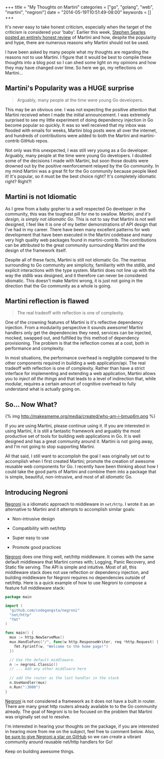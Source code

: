 +++
title = "My Thoughts on Martini"
categories = ["go", "golang", "web", "martini", "negroni"]
date = "2014-05-19T10:51:49-08:00"
keywords = []
+++
 
It's never easy to take honest criticism, especially when the target of the criticism is considered your 'baby'. Earlier this week, [Stephen Searles posted an entirely honest review](http://stephensearles.com/?p=254) of Martini and how, despite the popularity and hype, there are numerous reasons why Martini should not be used.

I have been asked by many people what my thoughts are regarding the reasons not to use Martini. I figure that it would be best to compile these thoughts into a blog post so I can shed some light on my opinions and how they may have changed over time. So here we go, my reflections on Martini...

## Martini's Popularity was a HUGE surprise

>Arguably, many people at the time were young Go developers.

This may be an obvious one. I was not expecting the positive attention that Martini received when I made the initial announcement. I was extremely surprised to see my little experiment of doing dependency injection in Go become popular so quickly. It was so well received that my inbox was flooded with emails for weeks, Martini blog posts were all over the internet, and hundreds of contributions were added to both the Martini and martini-contrib GitHub repos.

Not only was this unexpected, I was still very young as a Go developer. Arguably, many people at the time were young Go developers. I doubted some of the decisions I made with Martini, but soon those doubts were drowned out by the positive reenforcement relayed by the Go community. In my mind Martini was a great fit for the Go community because people liked it! It's popular, so it must be the best choice right? It's completely idiomatic right? Right?!

## Martini is not Idiomatic

As I grew from a baby gopher to a well respected Go developer in the community, this was the toughest pill for me to swallow. *Martini, and it's design, is simply not idiomatic Go.* This is not to say that Martini is not well designed, I feel like it is one of my better demonstrations of API design that I've had in my career. There have been many excellent patterns for web development that have been executed in the Martini codebase and many very high quality web packages found in martini-contrib. The contributions can be attributed to the great community surrounding Martini and the design of the framework itself.

Despite all of these facts, Martini is still not idiomatic Go. The mantras surrounding to Go community are simplicity, familiarity with the stdlib, and explicit interactions with the type system. Martini does not line up with the way the stdlib was designed, and it therefore can never be considered idiomatic. This doesn't make Martini wrong, it is just not going in the direction that the Go community as a whole is going.


## Martini reflection is flawed

>The real tradeoff with reflection is one of complexity.

One of the crowning features of Martini is it's reflective dependency injection. From a modularity perspective it sounds awesome! Martini handlers only get the dependencies they need, services can be injected, mocked, swapped out, and fulfilled by this method of dependency provisioning. The problem is that the reflection comes at a cost, both in performance and complexity.

In most situations, the performance overhead is negligible compared to the other components required in building a web application/api. The real tradeoff with reflection is one of complexity. Rather than have a strict interface for implementing and extending a web application, Martini allows you to *inject all the things* and that leads to a level of indirection that, while modular, requires a certain amount of cognitive overhead to fully understand what is actually going on.


## So... Now What?


{% img http://makeameme.org/media/created/who-am-i-bmup6m.png %}


If you are using Martini, please continue using it. If you are interested in using Martini, it is still a fantastic framework and arguably the most productive set of tools for building web applications in Go. It is well designed and has a great community around it. Martini is not going away, and I'm not going to stop supporting Martini.

All that said, I still want to accomplish the goal I was originally set out to accomplish when I first created Martini; promote the creation of awesome reusable web components for Go. I recently have been thinking about how I could take the good parts of Martini and combine them into a package that is simple, beautiful, non-intrusive, and most of all *idiomatic* Go.


## Introducing Negroni

[Negroni](http://negroni.codegangsta.io) is a idiomatic approach to middleware in `net/http`. I wrote it as an alternative to Martini and it attempts to accomplish similar goals:

* Non-intrusive design

* Compatibility with net/http

* Super easy to use

* Promote good practices

[Negroni](http://negroni.codegangsta.io) does one thing well, net/http middleware. It comes with the same default middleware that Martini comes with; Logging, Panic Recovery, and Static file serving. The API is simple and intuitive. Most of all, this middleware stack does not use reflection or dependency injection, and building middleware for Negroni requires no dependencies outside of net/http. Here is a quick example of how to use Negroni to compose a feature full middleware stack:

``` go
package main

import (
  "github.com/codegangsta/negroni"
  "net/http"
  "fmt"
)

func main() {
  mux := http.NewServeMux()
  mux.HandleFunc("/", func(w http.ResponseWriter, req *http.Request) {
    fmt.Fprintf(w, "Welcome to the home page!")
  })

  // Use the default middleware.
  n := negroni.Classic()
  // ... Add any other middlware here
  
  // add the router as the last handler in the stack
  n.UseHandler(mux)
  n.Run(":3000")
}
```

[Negroni](http://negroni.codegangsta.io) is not considered a framework as it does not have a built in router. There are many great http routers already available to to the Go community already. The goal of Negroni is to be focused on the problem that Martini was originally set out to resolve.

I'm interested in hearing your thoughts on the package, if you are interested in hearing more from me on the subject, feel free to comment below. Also, [be sure to give Negroni a star on GitHub](http://negroni.codegangsta.io) so we can create a vibrant community around reusable net/http handlers for Go!

Keep on building awesome things.
